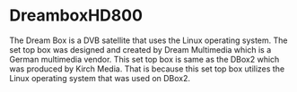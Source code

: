 DreamboxHD800
=============

The Dream Box is a DVB satellite that uses the Linux operating system. The set top box was designed and created by Dream Multimedia which is a German multimedia vendor. This set top box is same as the DBox2 which was produced by Kirch Media. That is because this set top box utilizes the Linux operating system that was used on DBox2. 
